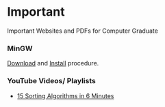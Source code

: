 # Important
Important Websites and PDFs for Computer Graduate

### MinGW
[Download](https://github.com/Srajan7/C/blob/main/MinGW%20Compiler.zip) and 
[Install](https://www.ics.uci.edu/~pattis/common/handouts/mingweclipse/mingw.html) procedure. 

### YouTube Videos/ Playlists 
- [15 Sorting Algorithms in 6 Minutes](https://youtu.be/kPRA0W1kECg)
